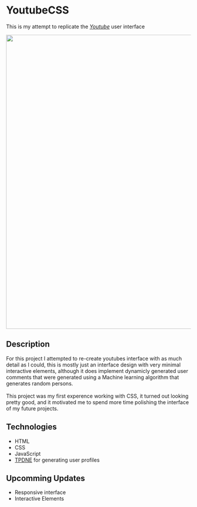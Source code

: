 # YoutubeCSS

This is my attempt to replicate the [_Youtube_](https://youtube.com/) user interface

<a href="https://youtubeinterface.herokuapp.com/" align="center">
    <img src="youtubeCSS.gif" width="800" height="auto" align="center"></img>
</a>

## Description

For this project I attempted to re-create youtubes interface with as much detail as I could,
this is mostly just an interface design with very minimal interactive elements, although it does implement dynamicly generated user comments that were generated using a Machine learning algorithm that generates random persons.
<br/>
<br/>
This project was my first experence working with CSS, it turned out looking pretty good, and it motivated me to spend more time polishing the interface of my future projects.

## Technologies

- HTML
- CSS
- JavaScript
- [TPDNE](https://thispersondoesnotexist.com/) for generating user profiles

## Upcomming Updates

- Responsive interface
- Interactive Elements

